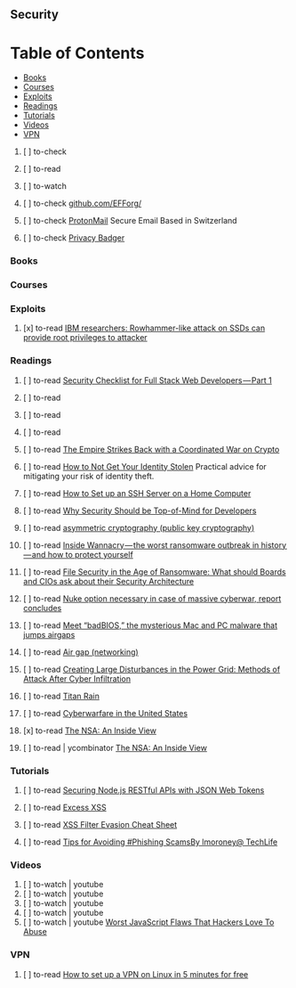 ## Security

# Table of Contents
<!-- MarkdownTOC depth=4 -->
  - [Books](#books)
  - [Courses](#courses)
  - [Exploits](#exploits)
  - [Readings](#readings)
  - [Tutorials](#tutorials)
  - [Videos](#videos)
  - [VPN](#vpn)
<!-- /MarkdownTOC -->

  1. [ ] to-check []()
  1. [ ] to-read []()
  1. [ ] to-watch []()

  1. [ ] to-check [github.com/EFForg/](https://github.com/EFForg/)
  1. [ ] to-check [ProtonMail](https://protonmail.com/) Secure Email Based 
in Switzerland
  1. [ ] to-check [Privacy Badger](https://www.eff.org/privacybadger)

### Books

### Courses

### Exploits

  1. [x] to-read [IBM researchers: Rowhammer-like attack on SSDs can provide root privileges to attacker](http://www.myce.com/news/ibm-researchers-rowhammer-like-attack-ssds-can-provide-root-privileges-attacker-82386/)

### Readings

  1. [ ] to-read [Security Checklist for Full Stack Web Developers — Part 1](https://blog.logrocket.com/security-for-fullstack-web-developers-part-1-a56340283f7c)
  1. [ ] to-read []()
  1. [ ] to-read []()
  1. [ ] to-read []()

  1. [ ] to-read [The Empire Strikes Back with a Coordinated War on Crypto](https://hackernoon.com/the-empire-strikes-back-with-a-coordinated-war-on-crypto-bdd84fd2f854)
  1. [ ] to-read [How to Not Get Your Identity Stolen](https://auth0.com/blog/how-to-not-get-your-identity-stolen/) Practical advice for mitigating your risk of identity theft.
  1. [ ] to-read [How to Set up an SSH Server on a Home Computer](https://dev.to/zduey/how-to-set-up-an-ssh-server-on-a-home-computer)
  1. [ ] to-read [Why Security Should be Top-of-Mind for Developers](https://stackify.com/siem-for-developers/)

  1. [ ] to-read [asymmetric cryptography (public key cryptography)](http://searchsecurity.techtarget.com/definition/asymmetric-cryptography)

  1. [ ] to-read [Inside Wannacry — the worst ransomware outbreak in history — and how to protect yourself](https://medium.freecodecamp.org/inside-the-worst-ransomware-outbreak-in-history-and-how-to-protect-yourself-168e7028a236)

  1. [ ] to-read [File Security in the Age of Ransomware: What should Boards and CIOs ask about their Security Architecture](https://medium.com/all-technology-feeds/file-security-in-the-age-of-ransomware-what-should-boards-and-cios-ask-about-their-security-d2039b3db569)
  1. [ ] to-read [Nuke option necessary in case of massive cyberwar, report concludes](https://www.stripes.com/nuke-option-necessary-in-case-of-massive-cyberwar-report-concludes-1.210515#.WVfiYXXyu00)
  1. [ ] to-read [Meet “badBIOS,” the mysterious Mac and PC malware that jumps airgaps](https://arstechnica.com/security/2013/10/meet-badbios-the-mysterious-mac-and-pc-malware-that-jumps-airgaps/)
  1. [ ] to-read [Air gap (networking)](https://en.wikipedia.org/wiki/Air_gap_%28networking%29)
  1. [ ] to-read [Creating Large Disturbances in the Power Grid: Methods of Attack After Cyber Infiltration](http://www.cs.dartmouth.edu/reports/abstracts/TR2010-668/)
  1. [ ] to-read [Titan Rain](https://en.wikipedia.org/wiki/Titan_Rain)
  1. [ ] to-read [Cyberwarfare in the United States](https://en.wikipedia.org/wiki/Cyberwarfare_in_the_United_States#Cyberwarfare_activities_in_the_U.S.)

  1. [x] to-read [The NSA: An Inside View](https://medium.com/@lorendsr/the-nsa-an-inside-view-e411a174b483)
  1. [ ] to-read | ycombinator [The NSA: An Inside View](https://news.ycombinator.com/item?id=6910687)

### Tutorials

  1. [ ] to-read [Securing Node.js RESTful APIs with JSON Web Tokens](https://medium.freecodecamp.org/securing-node-js-restful-apis-with-json-web-tokens-9f811a92bb52)

  1. [ ] to-read [Excess XSS](https://excess-xss.com/)
  1. [ ] to-read [XSS Filter Evasion Cheat Sheet](https://www.owasp.org/index.php/XSS_Filter_Evasion_Cheat_Sheet)
  1. [ ] to-read [Tips for Avoiding #Phishing ScamsBy lmoroney@ TechLife](http://www.laurencemoroney.com/2017/01/23/tips-for-avoiding-phishing-scams/)

### Videos

  1. [ ] to-watch | youtube []()
  1. [ ] to-watch | youtube []()
  1. [ ] to-watch | youtube []()
  1. [ ] to-watch | youtube []()
  1. [ ] to-watch | youtube [Worst JavaScript Flaws That Hackers Love To Abuse](https://www.youtube.com/watch?v=0dgmeTy7X3I)

### VPN

  1. [ ] to-read [How to set up a VPN on Linux in 5 minutes for free](https://medium.freecodecamp.org/how-to-setup-a-vpn-for-free-or-paid-on-linux-62e1a93d04f3)